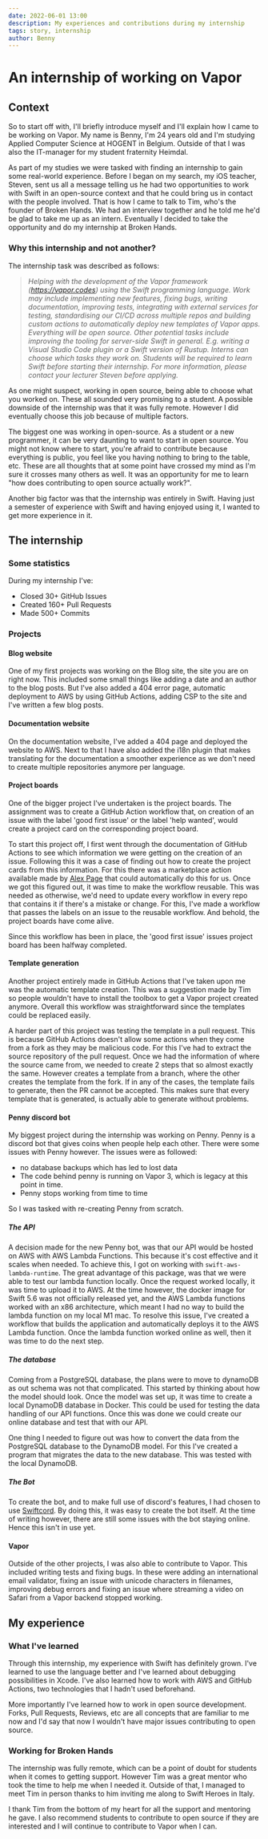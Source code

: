 ```yaml
---
date: 2022-06-01 13:00
description: My experiences and contributions during my internship
tags: story, internship
author: Benny
---
```

# An internship of working on Vapor

## Context

So to start off with, I'll briefly introduce myself and I'll explain how I came to be working on Vapor. My name is Benny, I'm 24 years old and I'm studying Applied Computer Science at HOGENT in Belgium. Outside of that I was also the IT-manager for my student fraternity Heimdal. 

As part of my studies we were tasked with finding an internship to gain some real-world experience. Before I began on my search, my iOS teacher, Steven, sent us all a message telling us he had two opportunities to work with Swift in an open-source context and that he could bring us in contact with the people involved. That is how I came to talk to Tim, who's the founder of Broken Hands. We had an interview together and he told me he'd be glad to take me up as an intern. Eventually I decided to take the opportunity and do my internship at Broken Hands.

### Why this internship and not another?

The internship task was described as follows:

> *Helping with the development of the Vapor framework (https://vapor.codes) using the Swift programming language. Work may include implementing new features, fixing bugs, writing documentation, improving tests, integrating with external services for testing, standardising our CI/CD across multiple repos and building custom actions to automatically deploy new templates of Vapor apps. Everything will be open source. Other potential tasks include improving the tooling for server-side Swift in general. E.g. writing a Visual Studio Code plugin or a Swift version of Rustup. Interns can choose which tasks they work on. Students will be required to learn Swift before starting their internship. For more information, please contact your lecturer Steven before applying.*

As one might suspect, working in open source, being able to choose what you worked on. These all sounded very promising to a student. A possible downside of the internship was that it was fully remote. However I did eventually choose this job because of multiple factors. 

The biggest one was working in open-source. As a student or a new programmer, it can be very daunting to want to start in open source. You might not know where to start, you're afraid to contribute because everything is public, you feel like you having nothing to bring to the table, etc. These are all thoughts that at some point have crossed my mind as I'm sure it crosses many others as well. It was an opportunity for me to learn "how does contributing to open source actually work?". 

Another big factor was that the internship was entirely in Swift. Having just a semester of experience with Swift and having enjoyed using it, I wanted to get more experience in it.

## The internship

### Some statistics

During my internship I've:  
- Closed 30+ GitHub Issues  
- Created 160+ Pull Requests  
- Made 500+ Commits

### Projects

#### Blog website  
  
One of my first projects was working on the Blog site, the site you are on right now. This included some small things like adding a date and an author to the blog posts. But I've also added a 404 error page, automatic deployment to AWS by using GitHub Actions, adding CSP to the site and I've written a few blog posts.

#### Documentation website  
  
On the documentation website, I've added a 404 page and deployed the website to AWS. Next to that I have also added the i18n plugin that makes translating for the documentation a smoother experience as we don't need to create multiple repositories anymore per language.

#### Project boards  
  
One of the bigger project I've undertaken is the project boards. 
The assignment was to create a GitHub Action workflow that, on creation of an issue with the label 'good first issue' or the label 'help wanted', would create a project card on the corresponding project board.

To start this project off, I first went through the documentation of GitHub Actions to see which information we were getting on the creation of an issue. Following this it was a case of finding out how to create the project cards from this information. For this there was a marketplace action available made by [Alex Page](https://github.com/alex-page) that could automatically do this for us. Once we got this figured out, it was time to make the workflow reusable. This was needed as otherwise, we'd need to update every workflow in every repo that contains it if there's a mistake or change. For this, I've made a workflow that passes the labels on an issue to the reusable workflow. And behold, the project boards have come alive.

Since this workflow has been in place, the 'good first issue' issues project board has been halfway completed.

#### Template generation  
  
Another project entirely made in GitHub Actions that I've taken upon me was the automatic template creation. This was a suggestion made by Tim so people wouldn't have to install the toolbox to get a Vapor project created anymore. Overall this workflow was straightforward since the templates could be replaced easily. 

A harder part of this project was testing the template in a pull request. This is because GitHub Actions doesn't allow some actions when they come from a fork as they may be malicious code. For this I've had to extract the source repository of the pull request. Once we had the information of where the source came from, we needed to create 2 steps that so almost exactly the same. However creates a template from a branch, where the other creates the template from the fork. If in any of the cases, the template fails to generate, then the PR cannot be accepted. This makes sure that every template that is generated, is actually able to generate without problems.

#### Penny discord bot  
  
My biggest project during the internship was working on Penny. Penny is a discord bot that gives coins when people help each other. There were some issues with Penny however. The issues were as followed:  
* no database backups which has led to lost data
* The code behind penny is running on Vapor 3, which is legacy at this point in time.
* Penny stops working from time to time

So I was tasked with re-creating Penny from scratch.

##### The API  
  
A decision made for the new Penny bot, was that our API would be hosted on AWS with AWS Lambda Functions. This because it's cost effective and it scales when needed. To achieve this, I got on working with `swift-aws-lambda-runtime`. The great advantage of this package, was that we were able to test our lambda function locally. Once the request worked locally, it was time to upload it to AWS. At the time however, the docker image for Swift 5.6 was not officially released yet, and the AWS Lambda functions worked with an x86 architecture, which meant I had no way to build the lambda function on my local M1 mac. To resolve this issue, I've created a workflow that builds the application and automatically deploys it to the AWS Lambda function. Once the lambda function worked online as well, then it was time to do the next step.

##### The database  
  
Coming from a PostgreSQL database, the plans were to move to dynamoDB as out schema was not that complicated. This started by thinking about how the model should look. Once the model was set up, it was time to create a local DynamoDB database in Docker. This could be used for testing the data handling of our API functions. Once this was done we could create our online database and test that with our API.

One thing I needed to figure out was how to convert the data from the PostgreSQL database to the DynamoDB model. For this I've created a program that migrates the data to the new database. This was tested with the local DynamoDB.

##### The Bot  
  
To create the bot, and to make full use of discord's features, I had chosen to use [Swiftcord](https://github.com/SketchMaster2001/Swiftcord). By doing this, it was easy to create the bot itself. At the time of writing however, there are still some issues with the bot staying online. Hence this isn't in use yet.

#### Vapor  
  
Outside of the other projects, I was also able to contribute to Vapor. This included writing tests and fixing bugs. In these were adding an international email validator, fixing an issue with unicode characters in filenames, improving debug errors and fixing an issue where streaming a video on Safari from a Vapor backend stopped working. 

## My experience

### What I've learned

Through this internship, my experience with Swift has definitely grown. I've learned to use the language better and I've learned about debugging possibilities in Xcode. I've also learned how to work with AWS and GitHub Actions, two technologies that I hadn't used beforehand.

More importantly I've learned how to work in open source development. Forks, Pull Requests, Reviews, etc are all concepts that are familiar to me now and I'd say that now I wouldn't have major issues contributing to open source.

### Working for Broken Hands

The internship was fully remote, which can be a point of doubt for students when it comes to getting support. However Tim was a great mentor who took the time to help me when I needed it. Outside of that, I managed to meet Tim in person thanks to him inviting me along to Swift Heroes in Italy.

I thank Tim from the bottom of my heart for all the support and mentoring he gave. I also recommend students to contribute to open source if they are interested and I will continue to contribute to Vapor when I can.
